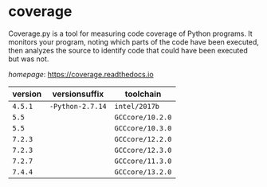 # coverage

Coverage.py is a tool for measuring code coverage of Python programs.  It monitors your program, noting which parts of the code have been executed,  then analyzes the source to identify code that could have been executed but was not.

*homepage*: <https://coverage.readthedocs.io>

version | versionsuffix | toolchain
--------|---------------|----------
``4.5.1`` | ``-Python-2.7.14`` | ``intel/2017b``
``5.5`` |  | ``GCCcore/10.2.0``
``5.5`` |  | ``GCCcore/10.3.0``
``7.2.3`` |  | ``GCCcore/12.2.0``
``7.2.3`` |  | ``GCCcore/12.3.0``
``7.2.7`` |  | ``GCCcore/11.3.0``
``7.4.4`` |  | ``GCCcore/13.2.0``
